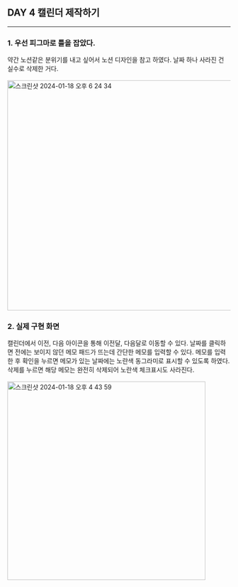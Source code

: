 ## DAY 4 캘린더 제작하기
---
### 1. 우선 피그마로 틀을 잡았다. 
약간 노션같은 분위기를 내고 싶어서 노션 디자인을 참고 하였다. 
날짜 하나 사라진 건 실수로 삭제한 거다.
<br>
<br>
<img width="518" alt="스크린샷 2024-01-18 오후 6 24 34" src="https://github.com/aengzu/calendar-webpage/assets/102356873/8ca7ac8d-0c58-4999-b616-3a3759b8b66d">

### 2. 실제 구현 화면
캘린더에서 이전, 다음 아이콘을 통해 이전달, 다음달로 이동할 수 있다. 날짜를 클릭하면 전에는 보이지 않던 메모 패드가 뜨는데 간단한 메모를 입력할 수 있다. 메모를 입력한 후 확인을 누르면 메모가 있는 날짜에는 노란색 동그라미로 표시할 수 있도록 하였다. 
삭제를 누르면 해당 메모는 완전히 삭제되어 노란색 체크표시도 사라진다. 
<br>
<br>
<img width="447" alt="스크린샷 2024-01-18 오후 4 43 59" src="https://github.com/aengzu/calendar-webpage/assets/102356873/5763fc8b-cab1-437b-bd5e-75ebb09207cc">
